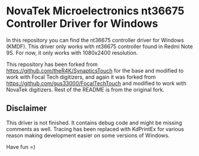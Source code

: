 # NovaTek Microelectronics nt36675 Controller Driver for Windows
In this repository you can find the nt36675 controller driver for Windows (KMDF).
This driver only works with nt36675 controller found in Redmi Note 9S. For now, it only works with 1080x2400 resolution.

This repository has been forked from https://github.com/theR4K/SynapticsTouch for the base and modified to work with Focal Tech digitizers, and again it was forked from https://github.com/gus33000/FocalTechTouch and modified to work with NovaTek digitizers.
Rest of the README is from the original fork. 

## Disclaimer
This driver is not finished.
It contains debug code and might be missing comments as well.
Tracing has been replaced with KdPrintEx for various reason making development easier on some versions of Windows.

Have fun =)
